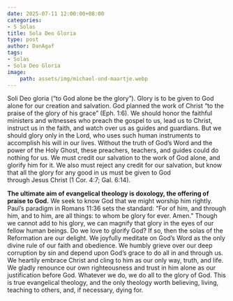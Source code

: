 ```yaml
---
date: 2025-07-11 12:00:00+08:00
categories:
- 5 Solas
title: Sola Deo Gloria
type: post
author: DanAgaf
tags:
- Solas
- Sola Deo Gloria
image:
    path: assets/img/michael-und-maartje.webp
---
```


Soli Deo gloria (“to God alone be the glory”). Glory is to be given to God alone for our creation and salvation. God planned the work of Christ “to the praise of the glory of his grace” (Eph. 1:6). We should honor the faithful ministers and witnesses who preach the gospel to us, lead us to Christ, instruct us in the faith, and watch over us as guides and guardians. But we should glory only in the Lord, who uses such human instruments to accomplish his will in our lives. Without the truth of God’s Word and the power of the Holy Ghost, these preachers, teachers, and guides could do nothing for us. We must credit our salvation to the work of God alone, and glorify him for it. We also must reject any credit for our salvation, but know that all the glory for any good in us must be given to God through Jesus Christ (1 Cor. 4:7; Gal. 6:14).

**The ultimate aim of evangelical theology is doxology, the offering of praise to God.** We seek to know God that we might worship him rightly. Paul’s paradigm in Romans 11:36 sets the standard: “For of him, and through him, and to him, are all things: to whom be glory for ever. Amen.” Though we cannot add to his glory, we can magnify that glory in the eyes of our fellow human beings. Do we love to glorify God? If so, then the solas of the Reformation are our delight. We joyfully meditate on God’s Word as the only divine rule of our faith and obedience. We humbly grieve over our deep corruption by sin and depend upon God’s grace to do all in and through us. We heartily embrace Christ and cling to him as our only way, truth, and life. We gladly renounce our own righteousness and trust in him alone as our justification before God. Whatever we do, we do all to the glory of God. This is true evangelical theology, and the only theology worth believing, living, teaching to others, and, if necessary, dying for.